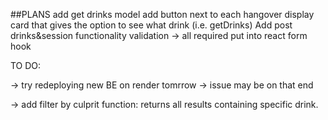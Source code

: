 ##PLANS
add get drinks model 
add button next to each hangover display card that gives the option to see what drink (i.e. getDrinks)
Add post drinks&session functionality 
validation -> all required
put into react form hook 

TO DO: 

-> try redeploying new BE on render tomrrow -> issue may be on that end

-> add filter by culprit function: returns all results containing specific drink. 